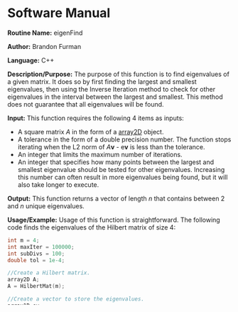 # Software Manual

**Routine Name:** eigenFind

**Author:** Brandon Furman

**Language:** C++

**Description/Purpose:** The purpose of this function is to find eigenvalues of a given matrix. It does so by first finding the largest and smallest eigenvalues, then using the Inverse Iteration method to check for other eigenvalues in the interval between the largest and smallest. This method does not guarantee that all eigenvalues will be found.

**Input:** This function requires the following 4 items as inputs:

- A square matrix *A* in the form of a [array2D](https://brandonfurman.github.io/math5610/SoftwareManual/DataStructures/array2D) object.
- A tolerance in the form of a double precision number. The function stops iterating when the L2 norm of *A***v** - e**v** is less than the tolerance.
- An integer that limits the maximum number of iterations. 
- An integer that specifies how many points between the largest and smallest eigenvalue should be tested for other eigenvalues. Increasing this number can often result in more eigenvalues being found, but it will also take longer to execute.

**Output:** This function returns a vector of length *n* that contains between 2 and *n* unique eigenvalues.

**Usage/Example:** Usage of this function is straightforward. The following code finds the eigenvalues of the Hilbert matrix of size 4:
```cpp
int m = 4;
int maxIter = 100000;
int subDivs = 100;
double tol = 1e-4;

//Create a Hilbert matrix.
array2D A;
A = HilbertMat(m);

//Create a vector to store the eigenvalues.
array1D ev;

try {
	ev = eigenFind(A, tol, maxIter, subDivs);
}
catch (const char* msg) {
	std::cout << msg << std::endl;
}

for (int i = 0; i < m; i++) std::cout << ev(i) << std::endl;
```
This code outputs the following to console:
```
1.50021
9.67193e-05
0.00673725
0.169141
```
which can be verified as all four eigenvalues of the Hilbert matrix of size 4. If we were to instead use
```cpp
int m = 8;
```
in the above code, then the output would be
```
1.69594
6.45931e-10
0.0262127
0.298125
0
0
0
0
```
which means that only 4 of the eight eigenvalues were found. These results can be improved somewhat by increasing the number of subdivisions. If we set
```
int subDivs = 1000;
```
then the output becomes
```
1.69594
6.45931e-10
0.00146767
0.0262125
0.298125
0
0
0
```
which means that 5 of the eigenvalues have been found.

**Implementation/Code:** The powerMethod() function is implemented as follows:

```cpp
array1D eigenFind(array2D& A, array1D v, double tol, int maxIter) {

	int m = A.getRows();
	int n = A.getCols();

	if (m != n) {
		throw "eigenSolver: Matrix not square";
	}

	array1D v0, ev;
	v0 = oneVec(m);
	ev = emptyVec(m);

	double ev0 = 0.0;
	ev0 = powerMethod(A, v0, tol, maxIter);
	ev(0) = ev0;

	double ev1 = 0.0;
	ev1 = inverseIteration(A, v0, 0.0, tol, maxIter);
	ev(1) = ev1;

	double span = ev0 - ev1;
	double evk = 0.0;

	for (int i = 0; i < 1000; i++) {

		evk = inverseIteration(A, v0, ev1 + ((double)i/1000.0)*span, tol, maxIter);

		for (int j = 0; j < m; j++) {
			if (evk >= ev(j) - 5.0*tol && evk <= ev(j) + 5.0*tol) break;
			if (ev(j) == 0.0) {
				ev(j) = evk;
				break;
			}
		}

	}
	return ev;
}
```

**Last Modified:** April/2019